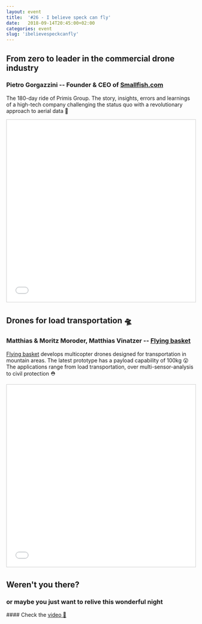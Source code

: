 ```yaml
---
layout: event
title:  '#26 - I believe speck can fly'
date:   2018-09-14T20:45:00+02:00
categories: event
slug: 'ibelievespeckcanfly'
---
```


## From zero to leader in the commercial drone industry
### Pietro Gorgazzini -- Founder & CEO of [Smallfish.com](//smallfish.com/)

The 180-day ride of Primis Group. The story, insights, errors and learnings of a high-tech company challenging the status quo with a revolutionary approach to aerial data 🚀

<iframe src="//www.slideshare.net/slideshow/embed_code/key/8oYkuhq61m8661" width="595" height="485" frameborder="0" marginwidth="0" marginheight="0" scrolling="no" style="border:1px solid #CCC; border-width:1px; margin-bottom:5px; max-width: 100%;" allowfullscreen> </iframe>

## Drones for load transportation 🛸
### Matthias & Moritz Moroder, Matthias Vinatzer -- [Flying basket](//flyingbasket.it/it/)

[Flying basket](//flyingbasket.it/it/) develops multicopter drones designed for transportation in mountain areas. The latest prototype has a payload capability of 100kg 😮 The applications range from load transportation, over multi-sensor-analysis to civil protection ⛑️

<iframe src="//www.slideshare.net/slideshow/embed_code/key/K0WuqVc3ory57u" width="595" height="485" frameborder="0" marginwidth="0" marginheight="0" scrolling="no" style="border:1px solid #CCC; border-width:1px; margin-bottom:5px; max-width: 100%;" allowfullscreen> </iframe>

## Weren't you there?
### or maybe you just want to relive this wonderful night
<section class="fb-links">
#### Check the <a id="fb_photo_album" class="btn-facebook" target="_blank" href="//www.facebook.com/speckandtech/videos/294923567777257/">video 📼</a>
</section>
